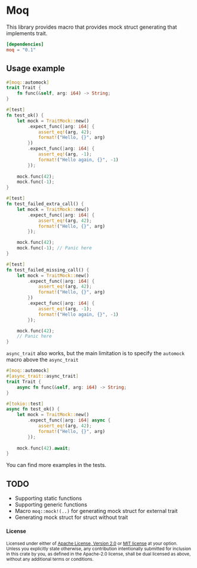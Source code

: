# Moq

This library provides macro that provides mock struct generating that implements trait.

```toml
[dependencies]
moq = "0.1"
```

## Usage example
```rust
#[moq::automock]
trait Trait {
    fn func(&self, arg: i64) -> String;
}

#[test]
fn test_ok() {
    let mock = TraitMock::new()
        .expect_func(|arg: i64| {
            assert_eq!(arg, 42);
            format!("Hello, {}", arg)
        })
        .expect_func(|arg: i64| {
            assert_eq!(arg, -1);
            format!("Hello again, {}", -1)
        });
    
    mock.func(42);
    mock.func(-1);
}

#[test]
fn test_failed_extra_call() {
    let mock = TraitMock::new()
        .expect_func(|arg: i64| {
            assert_eq!(arg, 42);
            format!("Hello, {}", arg)
        });

    mock.func(42);
    mock.func(-1); // Panic here
}

#[test]
fn test_failed_missing_call() {
    let mock = TraitMock::new()
        .expect_func(|arg: i64| {
            assert_eq!(arg, 42);
            format!("Hello, {}", arg)
        })
        .expect_func(|arg: i64| {
            assert_eq!(arg, -1);
            format!("Hello again, {}", -1)
        });

    mock.func(42);
    // Panic here
}
```

`async_trait` also works, but the main limitation is to specify the `automock` macro above the `async_trait`
```rust
#[moq::automock]
#[async_trait::async_trait]
trait Trait {
    async fn func(&self, arg: i64) -> String;
}

#[tokio::test]
async fn test_ok() {
    let mock = TraitMock::new()
        .expect_func(|arg: i64| async {
            assert_eq!(arg, 42);
            format!("Hello, {}", arg)
        });
    
    mock.func(42).await;
}
```

You can find more examples in the tests.

## TODO
- Supporting static functions
- Supporting generic functions
- Macro `moq::mock!(..)` for generating mock struct for external trait
- Generating mock struct for struct without trait

#### License

<sup>
Licensed under either of <a href="LICENSE-APACHE">Apache License, Version
2.0</a> or <a href="LICENSE-MIT">MIT license</a> at your option.
</sup>

<br>

<sub>
Unless you explicitly state otherwise, any contribution intentionally submitted
for inclusion in this crate by you, as defined in the Apache-2.0 license, shall
be dual licensed as above, without any additional terms or conditions.
</sub>